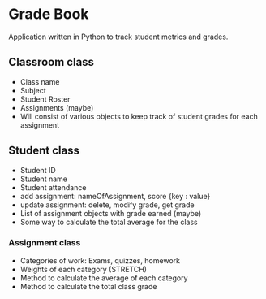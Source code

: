 # Grade Book
Application written in Python to track student metrics and grades.

## Classroom class
- Class name
- Subject
- Student Roster
- Assignments (maybe)
- Will consist of various objects to keep track of student grades for each assignment

## Student class
- Student ID
- Student name
- Student attendance
- add assignment: nameOfAssignment, score {key : value}
- update assignment: delete, modify grade, get grade
- List of assignment objects with grade earned (maybe)
- Some way to calculate the total average for the class

### Assignment class
- Categories of work: Exams, quizzes, homework
- Weights of each category (STRETCH)
- Method to calculate the average of each category
- Method to calculate the total class grade
